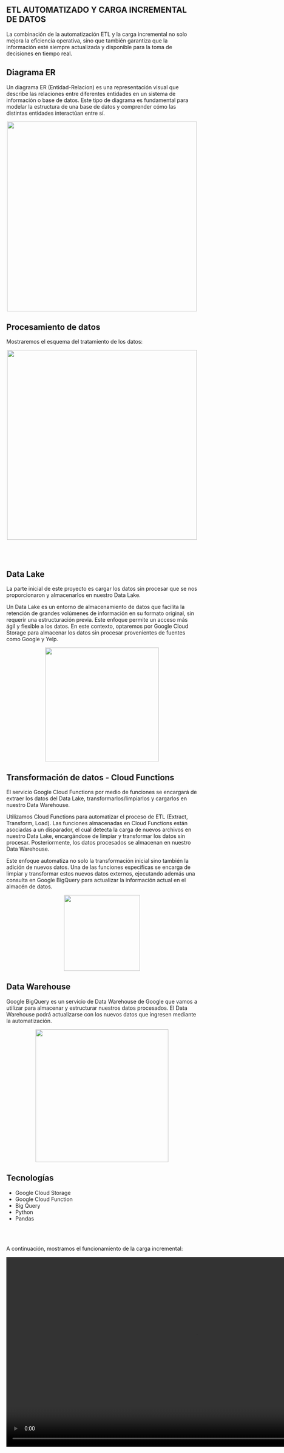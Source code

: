 ## ETL AUTOMATIZADO Y CARGA INCREMENTAL DE DATOS
<p>
La combinación de la automatización ETL y la carga incremental no solo mejora la eficiencia operativa, sino que también garantiza que la información esté siempre actualizada y disponible para la toma de decisiones en tiempo real.
</p>

## Diagrama ER
Un diagrama ER (Entidad-Relacion) es una representación visual que describe las relaciones entre diferentes entidades en un sistema de información o base de datos. Este tipo de diagrama es fundamental para modelar la estructura de una base de datos y comprender cómo las distintas entidades interactúan entre sí.

<p align="center">
    <img src="img/diagramaER.jpeg" height="500">
</p>

## Procesamiento de datos
Mostraremos el esquema del tratamiento de los datos:

<p align="center">
    <img src = 'img/Workflow.png' height = '500'>
</p>

<br><br>

## Data Lake
La parte inicial de este proyecto es cargar los datos sin procesar que se nos proporcionaron y almacenarlos en nuestro Data Lake.

<p>Un Data Lake es un entorno de almacenamiento de datos que facilita la retención de grandes volúmenes de información en su formato original, sin requerir una estructuración previa. Este enfoque permite un acceso más ágil y flexible a los datos. En este contexto, optaremos por Google Cloud Storage para almacenar los datos sin procesar provenientes de fuentes como Google y Yelp.

<p align="center">
    <img src = 'img/bucket.png' height = '300'>
</p>

## Transformación de datos - Cloud Functions

El servicio Google Cloud Functions por medio de funciones se encargará de extraer los datos del Data Lake, transformarlos/limpiarlos y cargarlos en nuestro Data Warehouse.

<p>Utilizamos Cloud Functions para automatizar el proceso de ETL (Extract, Transform, Load). Las funciones almacenadas en Cloud Functions están asociadas a un disparador, el cual detecta la carga de nuevos archivos en nuestro Data Lake, encargándose de limpiar y transformar los datos sin procesar. Posteriormente, los datos procesados se almacenan en nuestro Data Warehouse.

<p>Este enfoque automatiza no solo la transformación inicial sino también la adición de nuevos datos. Una de las funciones específicas se encarga de limpiar y transformar estos nuevos datos externos, ejecutando además una consulta en Google BigQuery para actualizar la información actual en el almacén de datos.

<p align="center">
    <img src = 'img/functions.png' height = '200'>
</p>

## Data Warehouse

Google BigQuery es un servicio de Data Warehouse de Google que vamos a utilizar para almacenar y estructurar nuestros datos procesados. El Data Warehouse podrá actualizarse con los nuevos datos que ingresen mediante la automatización. 

<p align="center">
    <img src = 'img/bigquery.png' height = '350'>
</p>

## Tecnologías

- Google Cloud Storage
- Google Cloud Function
- Big Query
- Python
- Pandas

<br><br>
<p>A continuación, mostramos el funcionamiento de la carga incremental:

<p align="center">
    <video height="500" controls>
    <source src='img/VID-20240111-WA0055.mp4' type="video/mp4">
    </p>
